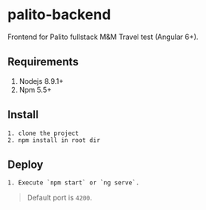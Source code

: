 # palito-backend
Frontend for Palito fullstack M&M Travel test (Angular 6+).

## Requirements

1. Nodejs 8.9.1+
2. Npm 5.5+

## Install
```
1. clone the project
2. npm install in root dir
```

## Deploy
```
1. Execute `npm start` or `ng serve`.
```
> Default port is `4200`.